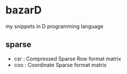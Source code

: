 bazarD
=======

my snippets in D programming language

sparse
-------
- csr : Compressed Sparse Row format matrix
- coo : Coordinate Sparse format matrix


